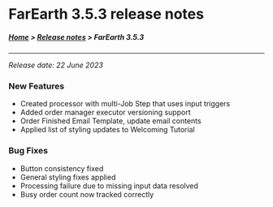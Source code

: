 # FarEarth 3.5.3 release notes

##### [Home](../README.md) > [Release notes](releaseNotesSummary.md) > FarEarth 3.5.3
---
*Release date: 22 June 2023*

### New Features
* Created processor with multi-Job Step that uses input triggers
* Added order manager executor versioning support
* Order Finished Email Template, update email contents
* Applied list of styling updates to Welcoming Tutorial

### Bug Fixes
* Button consistency fixed
* General styling fixes applied
* Processing failure due to missing input data resolved
* Busy order count now tracked correctly
